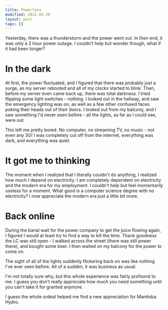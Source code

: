 ```yaml
---
title: Powerless
modified: 2012-03-20
layout: post
tags: []
---
```



Yesterday, there was a thunderstorm and the power went out. In then end, it was only a 2 hour power outage. I couldn't help but wonder though, what if it had been longer?

In the dark
===========

At first, the power fluctuated, and I figured that there was probably just a surge, as my server rebooted and all of my clocks started to blink. Then, before my server even came back up, there was total darkness. I tried flipping some light switches - nothing. I looked out in the hallway, and saw the emergency lighting was on, as well as a few other confused faces poking their heads out of their doors. I looked out from my balcony, and I saw something I'd never seen before - all the lights, as far as I could see, were out.

This left me pretty bored. No computer, no streaming TV, no music - not even any 3G! I was completely cut off from the internet, everything was dark, and everything was quiet.

It got me to thinking
=====================

The moment when I realized that I literally couldn't do anything, I realized how much I depend on electricity. I am completely dependent on electricity and the modern era for my employment. I couldn't help but feel momentarily useless for a moment. What good is a computer science degree with no electricity? I now appreciate the modern era just a little bit more.

Back online
===========

During the banal wait for the power company to get the juice flowing again, I figured I would at least try to find a way to kill the time. Thank goodness the LC was still open - I walked across the street (there was still power there), and bought some beer. I then waited on my balcony for the power to come on.

The sight of all of the lights suddenly flickering back on was like nothing I've ever seen before. All of a sudden, it was business as usual.

I'm not totally sure why, but this whole experience was fairly profound to me. I guess you don't really appreciate how much you need something until you can't take it for granted anymore.

I guess the whole ordeal helped me find a new appreciation for Manitoba Hydro.
